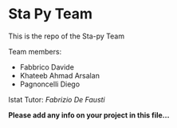 # Sta Py Team
This is the repo of the Sta-py Team

Team members:
 * Fabbrico Davide
 * Khateeb Ahmad Arsalan
 * Pagnoncelli Diego

Istat Tutor:
*Fabrizio De Fausti*

**Please add any info on your project in this file...**

